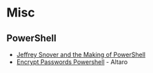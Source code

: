 # Misc

## PowerShell

* [Jeffrey Snover and the Making of PowerShell](https://corecursive.com/building-powershell-with-jeffrey-snover/)
* [Encrypt Passwords Powershell](https://www.altaro.com/msp-dojo/encrypt-password-powershell/) - Altaro